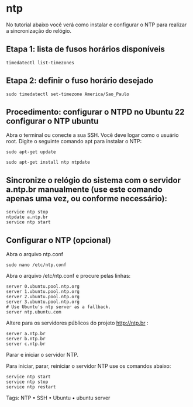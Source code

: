 # ntp


 No tutorial abaixo você verá como instalar e configurar o NTP para realizar a sincronização do relógio.

 
## Etapa 1: lista de fusos horários disponíveis
 

```timedatectl list-timezones```
     

## Etapa 2: definir o fuso horário desejado
 

```sudo timedatectl set-timezone America/Sao_Paulo```
     

 
## Procedimento: configurar o NTPD no Ubuntu 22 configurar o NTP ubuntu

Abra o terminal ou conecte a sua SSH. Você deve logar como o usuário root. Digite o seguinte comando apt para instalar o NTP:

```
sudo apt-get update

sudo apt-get install ntp ntpdate
```     

## Sincronize o relógio do sistema com o servidor a.ntp.br manualmente (use este comando apenas uma vez, ou conforme necessário):

```
service ntp stop
ntpdate a.ntp.br
service ntp start
```
 

## Configurar o NTP (opcional)     

Abra o arquivo ntp.conf

```
sudo nano /etc/ntp.conf     
```

Abra o arquivo /etc/ntp.conf e procure pelas linhas:

```
server 0.ubuntu.pool.ntp.org
server 1.ubuntu.pool.ntp.org
server 2.ubuntu.pool.ntp.org
server 3.ubuntu.pool.ntp.org
# Use Ubuntu's ntp server as a fallback.
server ntp.ubuntu.com
```     

Altere para os servidores públicos do projeto http://ntp.br :

```
server a.ntp.br
server b.ntp.br
server c.ntp.br
```
     

Parar e iniciar o servidor NTP.

 

Para iniciar, parar, reiniciar o servidor NTP use os comandos abaixo:

```
service ntp start
service ntp stop
service ntp restart
```


Tags: NTP • SSH • Ubuntu • ubuntu server
